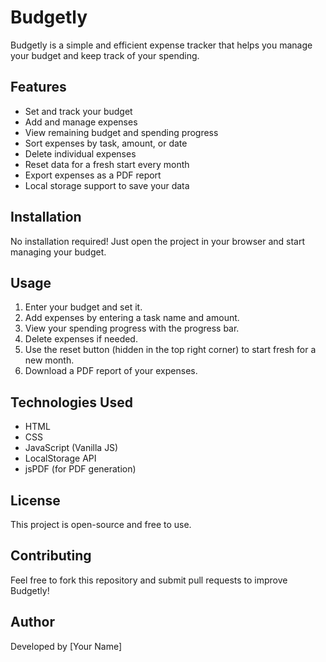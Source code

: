 
# Budgetly

Budgetly is a simple and efficient expense tracker that helps you manage your budget and keep track of your spending.

## Features
- Set and track your budget
- Add and manage expenses
- View remaining budget and spending progress
- Sort expenses by task, amount, or date
- Delete individual expenses
- Reset data for a fresh start every month
- Export expenses as a PDF report
- Local storage support to save your data

## Installation
No installation required! Just open the project in your browser and start managing your budget.

## Usage
1. Enter your budget and set it.
2. Add expenses by entering a task name and amount.
3. View your spending progress with the progress bar.
4. Delete expenses if needed.
5. Use the reset button (hidden in the top right corner) to start fresh for a new month.
6. Download a PDF report of your expenses.

## Technologies Used
- HTML
- CSS
- JavaScript (Vanilla JS)
- LocalStorage API
- jsPDF (for PDF generation)

## License
This project is open-source and free to use.

## Contributing
Feel free to fork this repository and submit pull requests to improve Budgetly!

## Author
Developed by [Your Name]
